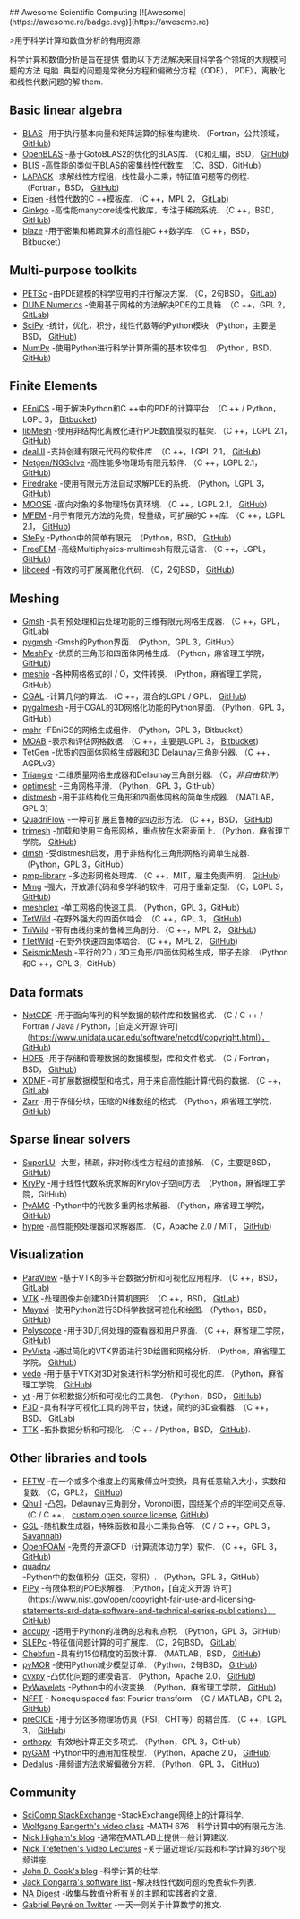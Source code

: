 <div class="github-widget" data-repo="nschloe/awesome-scientific-computing"></div>
<script async src="https://pagead2.googlesyndication.com/pagead/js/adsbygoogle.js"></script><ins class="adsbygoogle" style="display:block" data-ad-client="ca-pub-6890694312814945" data-ad-slot="5473692530" data-ad-format="auto"  data-full-width-responsive="true"></ins><script>(adsbygoogle = window.adsbygoogle || []).push({});</script>
## Awesome Scientific Computing [![Awesome](https://awesome.re/badge.svg)](https://awesome.re)



&gt;用于科学计算和数值分析的有用资源.

科学计算和数值分析是旨在提供
借助以下方法解决来自科学各个领域的大规模问题的方法
电脑. 典型的问题是常微分方程和偏微分方程（ODE），
PDE），离散化和线性代数问题的解
them.





## Basic linear algebra

- [BLAS](https://www.netlib.org/blas/) -用于执行基本向量和矩阵运算的标准构建块.
  （Fortran，公共领域， [GitHub](https://github.com/Reference-LAPACK/lapack/tree/master/BLAS))
- [OpenBLAS](https://www.openblas.net) -基于GotoBLAS2的优化的BLAS库.
  （C和汇编，BSD， [GitHub](https://github.com/xianyi/OpenBLAS))
- [BLIS](https://github.com/flame/blis) -高性能的类似于BLAS的密集线性代数库.
  （C，BSD，GitHub）
- [LAPACK](https://www.netlib.org/lapack/) -求解线性方程组，线性最小二乘，特征值问题等的例程.
  （Fortran，BSD， [GitHub](https://github.com/Reference-LAPACK/lapack))
- [Eigen](https://eigen.tuxfamily.org/index.php?title=Main_Page) -线性代数的C ++模板库.
  （C ++，MPL 2， [GitLab](https://gitlab.com/libeigen/eigen))
- [Ginkgo](https://ginkgo-project.github.io/) -高性能manycore线性代数库，专注于稀疏系统.
  （C ++，BSD， [GitHub](https://github.com/ginkgo-project/ginkgo))
- [blaze](https://bitbucket.org/blaze-lib/blaze) -用于密集和稀疏算术的高性能C ++数学库.
  （C ++，BSD，Bitbucket）


## Multi-purpose toolkits

- [PETSc](https://www.mcs.anl.gov/petsc/) -由PDE建模的科学应用的并行解决方案.
  （C，2句BSD， [GitLab](https://gitlab.com/petsc/petsc))
- [DUNE Numerics](https://www.dune-project.org) -使用基于网格的方法解决PDE的工具箱.
  （C ++，GPL 2， [GitLab](https://gitlab.dune-project.org/core/))
- [SciPy](https://www.scipy.org) -统计，优化，积分，线性代数等的Python模块
  （Python，主要是BSD， [GitHub](https://github.com/scipy/scipy/))
- [NumPy](https://numpy.org/) -使用Python进行科学计算所需的基本软件包.
  （Python，BSD， [GitHub](https://github.com/numpy/numpy))


## Finite Elements

- [FEniCS](https://fenicsproject.org) -用于解决Python和C ++中的PDE的计算平台.
  （C ++ / Python，LGPL 3， [Bitbucket](https://bitbucket.org/fenics-project/))
- [libMesh](https://libmesh.github.io) -使用非结构化离散化进行PDE数值模拟的框架.
  （C ++，LGPL 2.1， [GitHub](https://github.com/libMesh/libmesh))
- [deal.II](https://dealii.org) -支持创建有限元代码的软件库.
  （C ++，LGPL 2.1， [GitHub](https://github.com/dealii/dealii))
- [Netgen/NGSolve](https://ngsolve.org) -高性能多物理场有限元软件.
  （C ++，LGPL 2.1， [GitHub](https://github.com/NGSolve/netgen))
- [Firedrake](https://www.firedrakeproject.org) -使用有限元方法自动求解PDE的系统.
  （Python，LGPL 3， [GitHub](https://github.com/firedrakeproject/firedrake))
- [MOOSE](https://mooseframework.inl.gov/) -面向对象的多物理场仿真环境.
  （C ++，LGPL 2.1， [GitHub](https://github.com/idaholab/moose))
- [MFEM](https://mfem.org) -用于有限元方法的免费，轻量级，可扩展的C ++库.
  （C ++，LGPL 2.1， [GitHub](https://github.com/mfem/mfem))
- [SfePy](https://sfepy.org) -Python中的简单有限元.
  （Python，BSD， [GitHub](https://github.com/sfepy/sfepy))
- [FreeFEM](https://freefem.org) -高级Multiphysics-multimesh有限元语言.
  （C ++，LGPL， [GitHub](https://github.com/FreeFem))
- [libceed](https://libceed.readthedocs.io/en/latest/index.html) -有效的可扩展离散化代码.
  （C，2句BSD， [GitHub](https://github.com/CEED/libCEED))

## Meshing

- [Gmsh](https://gmsh.info) -具有预处理和后处理功能的三维有限元网格生成器.
  （C ++，GPL， [GitLab](https://gitlab.onelab.info/gmsh/gmsh))
- [pygmsh](https://github.com/nschloe/pygmsh) -Gmsh的Python界面.
  （Python，GPL 3，GitHub）
- [MeshPy](https://mathema.tician.de/software/meshpy/) -优质的三角形和四面体网格生成.
  （Python，麻省理工学院， [GitHub](https://github.com/inducer/meshpy))
- [meshio](https://github.com/nschloe/meshio) -各种网格格式的I / O，文件转换.
  （Python，麻省理工学院，GitHub）
- [CGAL](https://www.cgal.org) -计算几何的算法.
  （C ++，混合的LGPL / GPL， [GitHub](https://github.com/CGAL/cgal))
- [pygalmesh](https://github.com/nschloe/pygalmesh) -用于CGAL的3D网格化功能的Python界面.
  （Python，GPL 3，GitHub）
- [mshr](https://bitbucket.org/fenics-project/mshr/) -FEniCS的网格生成组件.
  （Python，GPL 3，Bitbucket）
- [MOAB](https://sigma.mcs.anl.gov/moab-library/) -表示和评估网格数据.
  （C ++，主要是LGPL 3， [Bitbucket](https://bitbucket.org/fathomteam/moab/))
- [TetGen](https://www.wias-berlin.de/software/index.jsp?id=TetGen) -优质的四面体网格生成器和3D Delaunay三角剖分器.
  （C ++，AGPLv3）
- [Triangle](https://www.cs.cmu.edu/~quake/triangle.html) -二维质量网格生成器和Delaunay三角剖分器.
  （C，*非自由软件*）
- [optimesh](https://github.com/nschloe/optimesh) -三角网格平滑.
  （Python，GPL 3，GitHub）
- [distmesh](http://persson.berkeley.edu/distmesh/) -用于非结构化三角形和四面体网格的简单生成器.
  （MATLAB，GPL 3）
- [QuadriFlow](https://stanford.edu/~jingweih/papers/quadriflow/) -一种可扩展且鲁棒的四边形方法.
  （C ++，BSD， [GitHub](https://github.com/hjwdzh/QuadriFlow))
- [trimesh](https://trimsh.org/) -加载和使用三角形网格，重点放在水密表面上.
  （Python，麻省理工学院， [GitHub](https://github.com/mikedh/trimesh))
- [dmsh](https://github.com/nschloe/dmsh) -受distmesh启发，用于非结构化三角形网格的简单生成器.
  （Python，GPL 3，GitHub）
- [pmp-library](https://www.pmp-library.org/) -多边形网格处理库.
  （C ++，MIT，雇主免责声明， [GitHub](https://github.com/pmp-library/pmp-library/))
- [Mmg](https://www.mmgtools.org/) -强大，开放源代码和多学科的软件，可用于重新定型.
  （C，LGPL 3， [GitHub](https://github.com/MmgTools/mmg))
- [meshplex](https://github.com/nschloe/meshplex)  -单工网格的快速工具.  （Python，GPL 3，GitHub）
- [TetWild](https://cs.nyu.edu/~yixinhu/tetwild.pdf) -在野外强大的四面体啮合.
  （C ++，GPL 3， [GitHub](https://github.com/Yixin-Hu/TetWild))
- [TriWild](https://cims.nyu.edu/gcl/papers/2019-TriWild.pdf) -带有曲线约束的鲁棒三角剖分.
  （C ++，MPL 2， [GitHub](https://github.com/wildmeshing/TriWild))
- [fTetWild](https://arxiv.org/abs/1908.03581) -在野外快速四面体啮合.
  （C ++，MPL 2， [GitHub](https://github.com/wildmeshing/fTetWild))
- [SeismicMesh](https://github.com/krober10nd/SeismicMesh) -平行的2D / 3D三角形/四面体网格生成，带子去除.
   （Python和C ++，GPL 3，GitHub）

## Data formats

- [NetCDF](https://www.unidata.ucar.edu/software/netcdf/) -用于面向阵列的科学数据的软件库和数据格式.
  （C / C ++ / Fortran / Java / Python，[自定义开源
  许可]（https://www.unidata.ucar.edu/software/netcdf/copyright.html），
  [GitHub](https://github.com/Unidata/netcdf-c/))
- [HDF5](https://support.hdfgroup.org/HDF5/) -用于存储和管理数据的数据模型，库和文件格式.
  （C / Fortran，BSD， [GitHub](https://github.com/HDFGroup/hdf5))
- [XDMF](https://www.xdmf.org/index.php/Main_Page) -可扩展数据模型和格式，用于来自高性能计算代码的数据.
  （C ++， [GitLab](https://gitlab.kitware.com/xdmf/xdmf))
- [Zarr](https://zarr.readthedocs.io/en/stable/) -用于存储分块，压缩的N维数组的格式.
  （Python，麻省理工学院， [GitHub](https://github.com/zarr-developers/zarr-python))

## Sparse linear solvers

- [SuperLU](https://portal.nersc.gov/project/sparse/superlu/) -大型，稀疏，非对称线性方程组的直接解.
  （C，主要是BSD， [GitHub](https://github.com/xiaoyeli/superlu))
- [KryPy](https://github.com/andrenarchy/krypy) -用于线性代数系统求解的Krylov子空间方法.
  （Python，麻省理工学院，GitHub）
- [PyAMG](https://pyamg.github.io) -Python中的代数多重网格求解器.
  （Python，麻省理工学院， [GitHub](https://github.com/pyamg/pyamg))
- [hypre](https://computing.llnl.gov/projects/hypre-scalable-linear-solvers-multigrid-methods) -高性能预处理器和求解器库.
  （C，Apache 2.0 / MIT， [GitHub](https://github.com/hypre-space/hypre))

## Visualization

- [ParaView](https://www.paraview.org) -基于VTK的多平台数据分析和可视化应用程序.
  （C ++，BSD， [GitLab](https://gitlab.kitware.com/paraview/paraview))
- [VTK](https://vtk.org/) -处理图像并创建3D计算机图形.
  （C ++，BSD， [GitLab](https://gitlab.kitware.com/vtk/vtk))
- [Mayavi](https://docs.enthought.com/mayavi/mayavi/) -使用Python进行3D科学数据可视化和绘图.
  （Python，BSD， [GitHub](https://github.com/enthought/mayavi))
- [Polyscope](https://polyscope.run/) -用于3D几何处理的查看器和用户界面.
  （C ++，麻省理工学院， [GitHub](https://github.com/nmwsharp/polyscope))
- [PyVista](https://docs.pyvista.org/) -通过简化的VTK界面进行3D绘图和网格分析.
  （Python，麻省理工学院， [GitHub](https://github.com/pyvista/pyvista))
- [vedo](https://vedo.embl.es) -用于基于VTK对3D对象进行科学分析和可视化的库.
  （Python，麻省理工学院， [GitHub](https://github.com/marcomusy/vedo))
- [yt](https://yt-project.org/) -用于体积数据分析和可视化的工具包.
  （Python，BSD， [GitHub](https://github.com/yt-project/yt))
- [F3D](https://kitware.github.io/F3D/) -具有科学可视化工具的跨平台，快速，简约的3D查看器.
  （C ++，BSD， [GitLab](https://gitlab.kitware.com/f3d/f3d))
- [TTK](https://topology-tool-kit.github.io/) -拓扑数据分析和可视化.
  （C ++ / Python，BSD， [GitHub](https://github.com/topology-tool-kit/ttk)).

## Other libraries and tools

- [FFTW](http://www.fftw.org) -在一个或多个维度上的离散傅立叶变换，具有任意输入大小，实数和复数.
  （C，GPL2， [GitHub](https://github.com/FFTW/fftw3))
- [Qhull](http://www.qhull.org) -凸包，Delaunay三角剖分，Voronoi图，围绕某个点的半空间交点等.
  （C / C ++， [custom open source license](http://www.qhull.org/COPYING.txt),
  [GitHub](https://github.com/qhull/qhull/))
- [GSL](https://www.gnu.org/software/gsl/) -随机数生成器，特殊函数和最小二乘拟合等.
  （C / C ++，GPL 3， [Savannah](https://savannah.gnu.org/projects/gsl))
- [OpenFOAM](https://www.openfoam.com) -免费的开源CFD（计算流体动力学）软件.
  （C ++，GPL 3， [GitHub](https://github.com/OpenFOAM/OpenFOAM-dev))
- [quadpy](https://github.com/nschloe/quadpy) -Python中的数值积分（正交，容积）.
  （Python，GPL 3，GitHub）
- [FiPy](https://www.ctcms.nist.gov/fipy/) -有限体积的PDE求解器.
  （Python，[自定义开源
  许可]（https://www.nist.gov/open/copyright-fair-use-and-licensing-statements-srd-data-software-and-technical-series-publications），
  [GitHub](https://github.com/usnistgov/fipy))
- [accupy](https://github.com/nschloe/accupy) -适用于Python的准确的总和和点积.
  （Python，GPL 3，GitHub）
- [SLEPc](https://slepc.upv.es) -特征值问题计算的可扩展库.
  （C，2句BSD， [GitLab](https://gitlab.com/slepc/slepc))
- [Chebfun](https://www.chebfun.org/) -具有约15位精度的函数计算.
  （MATLAB，BSD， [GitHub](https://github.com/chebfun/chebfun))
- [pyMOR](https://pymor.org/) -使用Python减少模型订单.
  （Python，2句BSD， [GitHub](https://github.com/pymor/pymor/))
- [cvxpy](https://www.cvxpy.org/) -凸优化问题的建模语言.
  （Python，Apache 2.0， [GitHub](https://github.com/cvxgrp/cvxpy))
- [PyWavelets](https://pywavelets.readthedocs.io/en/latest/) -Python中的小波变换.
  （Python，麻省理工学院， [GitHub](https://github.com/PyWavelets/pywt))
- [NFFT](https://www-user.tu-chemnitz.de/~potts/nfft/) - Nonequispaced fast Fourier transform.
  （C / MATLAB，GPL 2， [GitHub](https://github.com/NFFT/nfft))
- [preCICE](https://www.precice.org/) -用于分区多物理场仿真（FSI，CHT等）的耦合库.
  （C ++，LGPL 3， [GitHub](https://github.com/precice/))
- [orthopy](https://github.com/nschloe/orthopy) -有效地计算正交多项式.
  （Python，GPL 3，GitHub）
- [pyGAM](https://pygam.readthedocs.io/en/latest/) -Python中的通用加性模型.
  （Python，Apache 2.0， [GitHub](https://github.com/dswah/pyGAM))
- [Dedalus](https://dedalus-project.org/) -用频谱方法求解偏微分方程.
  （Python，GPL 3， [GitHub](https://github.com/DedalusProject/dedalus))

## Community

- [SciComp StackExchange](https://scicomp.stackexchange.com/) -StackExchange网络上的计算科学.
- [Wolfgang Bangerth's video class](https://www.math.colostate.edu/~bangerth/videos.html) -MATH 676：科学计算中的有限元方法.
- [Nick Higham's blog](https://nhigham.com/) -通常在MATLAB上提供一般计算建议.
- [Nick Trefethen's Video Lectures](https://people.maths.ox.ac.uk/trefethen/videos.html) -关于逼近理论/实践和科学计算的36个视频讲座.
- [John D. Cook's blog](https://www.johndcook.com/blog/) -科学计算的壮举.
- [Jack Dongarra's software list](https://www.netlib.org/utk/people/JackDongarra/la-sw.html) -解决线性代数问题的免费软件列表.
- [NA Digest](https://www.netlib.org/na-digest-html/) -收集与数值分析有关的主题和实践者的文章.
- [Gabriel Peyré on Twitter](https://twitter.com/gabrielpeyre) -一天一则关于计算数学的推文.
